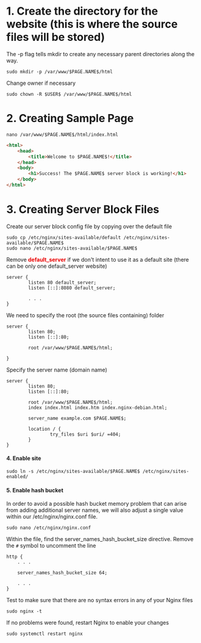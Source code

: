 # 1. Create the directory for the website (this is where the source files will be stored)
The -p flag tells mkdir to create any necessary parent directories along the way.
```
sudo mkdir -p /var/www/$PAGE.NAME$/html
```
Change owner if necessary
```
sudo chown -R $USER$ /var/www/$PAGE.NAME$/html
```
# 2. Creating Sample Page
```
nano /var/www/$PAGE.NAME$/html/index.html
```
```html
<html>
    <head>
        <title>Welcome to $PAGE.NAME$!</title>
    </head>
    <body>
        <h1>Success! The $PAGE.NAME$ server block is working!</h1>
    </body>
</html>
```
# 3. Creating Server Block Files
Create our server block config file by copying over the default file
```
sudo cp /etc/nginx/sites-available/default /etc/nginx/sites-available/$PAGE.NAME$
sudo nano /etc/nginx/sites-available/$PAGE.NAME$
```
Remove <b style='color: #eb0000'>default_server</b> if we don't intent to use it as a default site (there can be only one default_server website)
```
server {
        listen 80 default_server;
        listen [::]:8080 default_server;

        . . .
}
```
We need to specify the root (the source files containing) folder
```
server {
        listen 80;
        listen [::]:80;

        root /var/www/$PAGE.NAME$/html;

}
```
Specify the server name (domain name)
```
server {
        listen 80;
        listen [::]:80;

        root /var/www/$PAGE.NAME$/html;
        index index.html index.htm index.nginx-debian.html;

        server_name example.com $PAGE.NAME$;

        location / {
                try_files $uri $uri/ =404;
        }
}
```
#### 4. Enable site
```
sudo ln -s /etc/nginx/sites-available/$PAGE.NAME$ /etc/nginx/sites-enabled/
```
#### 5. Enable hash bucket
In order to avoid a possible hash bucket memory problem that can arise from adding additional server names, we will also adjust a single value within our /etc/nginx/nginx.conf file.
```
sudo nano /etc/nginx/nginx.conf
```
Within the file, find the server_names_hash_bucket_size directive. Remove the ```#``` symbol to uncomment the line
```
http {
    . . .

    server_names_hash_bucket_size 64;

    . . .
}
```
Test to make sure that there are no syntax errors in any of your Nginx files
```
sudo nginx -t
```
If no problems were found, restart Nginx to enable your changes
```
sudo systemctl restart nginx
```
